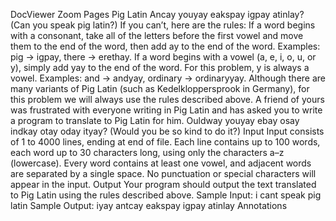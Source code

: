 
DocViewer
Zoom
Pages
Pig Latin
Ancay youyay eakspay igpay atinlay? (Can you speak pig latin?) If you can’t, here are 
the rules:
If a word begins with a consonant, take all of the letters before the first vowel and move 
them to the end of the word, then add ay to the end of the word. Examples: pig 
→
 igpay, 
there 
→
 erethay.
If a word begins with a vowel (a, e, i, o, u, or y), simply add yay to the end of the word. 
For this problem, y is always a vowel. Examples: and 
→
 andyay, ordinary 
→
ordinaryyay.
Although there are many variants of Pig Latin (such as Kedelkloppersprook in 
Germany), for this problem we will always use the rules described above.
A friend of yours was frustrated with everyone writing in Pig Latin and has asked you to 
write a program to translate to Pig Latin for him. Ouldway youyay ebay osay indkay otay 
oday ityay? (Would you be so kind to do it?)
Input
Input consists of 1 to 4000 lines, ending at end of file. Each line contains up to 100 
words, each word up to 30 characters long, using only the characters a–z (lowercase). 
Every word contains at least one vowel, and adjacent words are separated by a single 
space. No punctuation or special characters will appear in the input.
Output
Your program should output the text translated to Pig Latin using the rules described 
above.
Sample Input:
i cant speak pig latin
Sample Output:
iyay antcay eakspay igpay atinlay
Annotations
